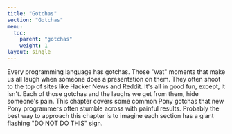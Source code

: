```yaml
---
title: "Gotchas"
section: "Gotchas"
menu:
  toc:
    parent: "gotchas"
    weight: 1
layout: single
---
```


Every programming language has gotchas. Those "wat" moments that make us all laugh when someone does a presentation on them. They often shoot to the top of sites like Hacker News and Reddit. It's all in good fun, except, it isn't. Each of those gotchas and the laughs we get from them, hide someone's pain. This chapter covers some common Pony gotchas that new Pony programmers often stumble across with painful results. Probably the best way to approach this chapter is to imagine each section has a giant flashing "DO NOT DO THIS" sign.
